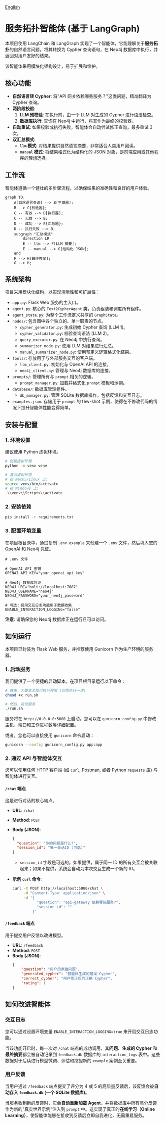 [English](./README.en.md)

# 服务拓扑智能体 (基于 LangGraph)

本项目使用 LangChain 和 LangGraph 实现了一个智能体，它能理解关于**服务拓扑**的自然语言问题，将其转换为 Cypher 查询语句，在 Neo4j 数据库中执行，并返回对用户友好的结果。

该智能体采用模块化架构设计，易于扩展和维护。

## 核心功能

- **自然语言转 Cypher**: 将"API 网关依赖哪些服务？"这类问题，精准翻译为 Cypher 查询。
- **两阶段校验**:
    1.  **LLM 预校验**: 在执行前，由一个 LLM 对生成的 Cypher 进行语法检查。
    2.  **数据库执行**: 查询在 Neo4j 中运行，将其作为最终的校验器。
- **自动重试**: 如果校验或执行失败，智能体会自动尝试修正查询，最多重试 3 次。
- **双汇总模式**:
    - **`llm` 模式**: 对结果提供自然语言摘要，非常适合人类用户阅读。
    - **`manual` 模式**: 将结果格式化为结构化的 JSON 对象，是前端应用或其他程序的理想选择。

## 工作流

智能体遵循一个健壮的多步骤流程，以确保结果的准确性和良好的用户体验。

```mermaid
graph TD;
    A[自然语言查询] --> B(生成器);
    B --> C{校验器};
    C -- 有效 --> D[执行器];
    C -- 无效 --> B;
    D -- 成功 --> E{汇总器};
    D -- 执行失败 --> B;
    subgraph "汇总模式"
        direction LR
        E -- llm --> F[LLM 摘要];
        E -- manual --> G[结构化 JSON];
    end
    F --> H[最终答案];
    G --> H;
```

## 系统架构

项目采用模块化结构，以实现清晰性和可扩展性：

- `app.py`: Flask Web 服务的主入口。
- `agent.py`: 核心的 `Text2CypherAgent` 类，负责组装和调度所有组件。
- `agent_state.py`: 为整个工作流定义共享的 `GraphState`。
- `nodes/`: 包含图中各个独立的、单一职责的节点。
    - `cypher_generator.py`: 生成初始 Cypher 查询 (LLM 1)。
    - `cypher_validator.py`: 校验查询语法 (LLM 2)。
    - `query_executor.py`: 在 Neo4j 中执行查询。
    - `summarizer_node.py`: 使用 LLM 对结果进行汇总。
    - `manual_summarizer_node.py`: 使用预定义逻辑格式化结果。
- `tools/`: 存放用于与外部服务交互的客户端。
    - `llm_client.py`: 初始化与 OpenAI API 的连接。
    - `neo4j_client.py`: 管理与 Neo4j 数据库的连接。
- `prompts/`: 管理所有与 `prompt` 相关的逻辑。
    - `prompt_manager.py`: 加载并格式化 `prompt` 模板和示例。
- `database/`: 数据库管理组件。
    - `db_manager.py`: 管理 SQLite 数据库操作，包括反馈和交互日志。
- `examples.json`: 存储用于 `prompt` 的 few-shot 示例，使得在不修改代码的情况下提升智能体性能变得简单。

## 安装与配置

### 1. 环境设置

建议使用 Python 虚拟环境。

```bash
# 创建虚拟环境
python -m venv venv

# 激活虚拟环境
# 在 macOS/Linux 上:
source venv/bin/activate
# 在 Windows 上:
.\\venv\\Scripts\\activate
```

### 2. 安装依赖

```bash
pip install -r requirements.txt
```

### 3. 配置环境变量

在项目根目录中，通过复制 `.env.example` 来创建一个 `.env` 文件，然后填入您的 OpenAI 和 Neo4j 凭证。

```
# .env 文件

# OpenAI API 密钥
OPENAI_API_KEY="your_openai_api_key"

# Neo4j 数据库凭证
NEO4J_URI="bolt://localhost:7687"
NEO4J_USERNAME="neo4j"
NEO4J_PASSWORD="your_neo4j_password"

# 可选：启用交互日志功能用于数据收集
ENABLE_INTERACTION_LOGGING="false"
```
**注意**: 请确保您的 Neo4j 数据库正在运行且可以访问。

## 如何运行

本项目已封装为 Flask Web 服务，并推荐使用 Gunicorn 作为生产环境的服务器。

### 1. 启动服务

我们提供了一个便捷的启动脚本。在项目根目录运行以下命令：

```bash
# 首先，为脚本添加可执行权限 (仅需执行一次)
chmod +x run.sh

# 然后，启动服务
./run.sh
```
服务将在 `http://0.0.0.0:5000` 上启动。您可以在 `gunicorn_config.py` 中修改主机、端口和工作进程数等详细配置。

或者，您也可以直接使用 `gunicorn` 命令启动：
```bash
gunicorn --config gunicorn_config.py app:app
```

### 2. 通过 API 与智能体交互

您可以使用任何 HTTP 客户端 (如 `curl`, Postman, 或者 Python `requests` 库) 与智能体进行交互。

#### `/chat` 端点

这是进行对话的核心端点。

- **URL**: `/chat`
- **Method**: `POST`
- **Body (JSON)**:
  ```json
  {
    "question": "你的问题是什么?",
    "session_id": "唯一会话ID (可选)"
  }
  ```
  * `session_id` 字段是可选的。如果提供，属于同一 ID 的所有交互会被关联起来；如果不提供，系统会自动为本次交互生成一个新的 ID。

- **示例 `curl` 命令**:
  ```bash
  curl -X POST http://localhost:5000/chat \
       -H "Content-Type: application/json" \
       -d '{
             "question": "api-gateway 依赖哪些服务?",
             "session_id": ""
           }'
  ```

#### `/feedback` 端点

用于提交用户反馈以改进模型。

- **URL**: `/feedback`
- **Method**: `POST`
- **Body (JSON)**:
  ```json
  {
      "question": "用户的原始问题",
      "generated_cypher": "智能体生成的错误 Cypher",
      "correct_cypher": "用户修正后的正确 Cypher",
      "rating": 1
  }
  ```

## 如何改进智能体

### 交互日志

您可以通过设置环境变量 `ENABLE_INTERACTION_LOGGING=true` 来开启交互日志功能。

当该功能开启时，每一次对 `/chat` 端点的成功调用，其**问题**、**生成的 Cypher** 和**最终摘要**都会被自动记录到 `feedback.db` 数据库的 `interaction_logs` 表中。这些数据对于后续进行模型微调、评估和挖掘新的 `example` 案例至关重要。

### 用户反馈

当用户通过 `/feedback` 端点提交了评分为 4 或 5 的高质量反馈后，该反馈会被**自动存入 `feedback.db` (一个 SQLite 数据库)**。

当服务收到新的反馈时，它会**自动重新加载 Agent**，并将数据库中所有高分反馈作为新的"真实世界示例"注入到 `prompt` 中。这实现了真正的**在线学习（Online Learning）**，使智能体能够在接收到反馈后立即自我进化，无需重启服务。 